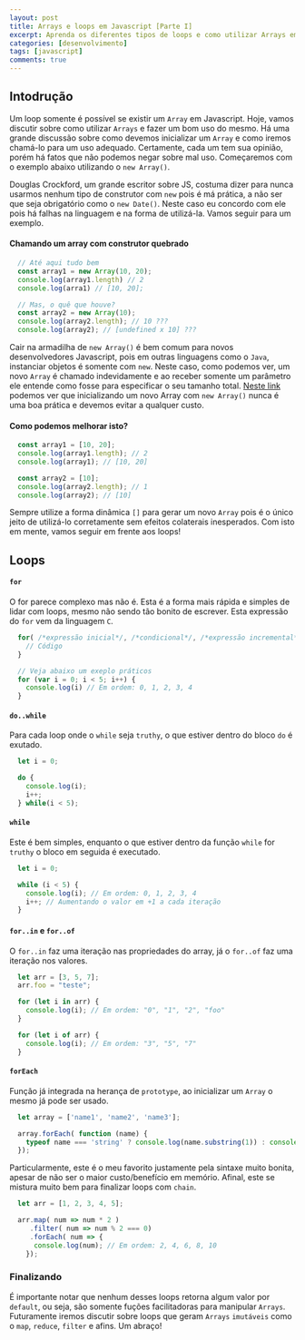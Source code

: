 ```yaml
---
layout: post
title: Arrays e loops em Javascript [Parte I]
excerpt: Aprenda os diferentes tipos de loops e como utilizar Arrays em JS.
categories: [desenvolvimento]
tags: [javascript]
comments: true
---
```


## Intodrução

Um loop somente é possível se existir um `Array` em Javascript. Hoje, vamos discutir sobre como utilizar `Arrays` e fazer um bom uso do mesmo. Há uma grande discussão sobre como devemos inicializar um `Array` e como iremos chamá-lo para um uso adequado. Certamente, cada um tem sua opinião, porém há fatos que não podemos negar sobre mal uso. Começaremos com o exemplo abaixo utilizando o `new Array()`.

Douglas Crockford, um grande escritor sobre JS, costuma dizer para nunca usarmos nenhum tipo de construtor com `new` pois é má prática, a não ser que seja obrigatório como o `new Date()`. Neste caso eu concordo com ele pois há falhas na linguagem e na forma de utilizá-la. Vamos seguir para um exemplo.

#### Chamando um array com construtor quebrado

```javascript
  // Até aqui tudo bem
  const array1 = new Array(10, 20);
  console.log(array1.length) // 2
  console.log(arra1) // [10, 20];

  // Mas, o quê que houve?
  const array2 = new Array(10);
  console.log(array2.length); // 10 ???
  console.log(array2); // [undefined x 10] ???
```

Cair na armadilha de `new Array()` é bem comum para novos desenvolvedores Javascript, pois em outras linguagens como o `Java`, instanciar objetos é somente com `new`. Neste caso, como podemos ver, um novo `Array` é chamado indevidamente e ao receber somente um parâmetro ele entende como fosse para especificar o seu tamanho total. [Neste link](http://stackoverflow.com/questions/29260212/why-is-using-new-to-create-a-javascript-array-considered-bad/29260262#29260262) podemos ver que inicializando um novo Array com `new Array()` nunca é uma boa prática e devemos evitar a qualquer custo.

#### Como podemos melhorar isto?

```javascript
  const array1 = [10, 20];
  console.log(array1.length); // 2
  console.log(array1); // [10, 20]

  const array2 = [10];
  console.log(array2.length); // 1
  console.log(array2); // [10]
```

Sempre utilize a forma dinâmica `[]` para gerar um novo `Array` pois é o único jeito de utilizá-lo corretamente sem efeitos colaterais inesperados. Com isto em mente, vamos seguir em frente aos loops!

## Loops

#### `for`

O for parece complexo mas não é. Esta é a forma mais rápida e simples de lidar com loops, mesmo não sendo tão bonito de escrever. Esta expressão do `for` vem da linguagem `C`.

``` javascript
  for( /*expressão inicial*/, /*condicional*/, /*expressão incremental*/ ) {
    // Código
  }

  // Veja abaixo um exeplo práticos
  for (var i = 0; i < 5; i++) {
    console.log(i) // Em ordem: 0, 1, 2, 3, 4
  }
```

#### `do..while`

Para cada loop onde o `while` seja `truthy`, o que estiver dentro do bloco `do` é exutado.

``` javascript
  let i = 0;

  do {
    console.log(i);
    i++;
  } while(i < 5);
```

#### `while`

Este é bem simples, enquanto o que estiver dentro da função `while` for `truthy` o bloco em seguida é executado.

``` javascript
  let i = 0;

  while (i < 5) {
    console.log(i); // Em ordem: 0, 1, 2, 3, 4
    i++; // Aumentando o valor em +1 a cada iteração
  }
```

#### `for..in` e `for..of`

O `for..in` faz uma iteração nas propriedades do array, já o `for..of` faz uma iteração nos valores.

``` javascript
  let arr = [3, 5, 7];
  arr.foo = "teste";

  for (let i in arr) {
    console.log(i); // Em ordem: "0", "1", "2", "foo"
  }

  for (let i of arr) {
    console.log(i); // Em ordem: "3", "5", "7"
  }
```

#### `forEach`

Função já integrada na herança de `prototype`, ao inicializar um `Array` o mesmo já pode ser usado.

``` javascript
  let array = ['name1', 'name2', 'name3'];

  array.forEach( function (name) {
    typeof name === 'string' ? console.log(name.substring(1)) : console.log('Não é string'); // Em ordem: ['ame1', 'ame2', 'ame3']
  });
```

Particularmente, este é o meu favorito justamente pela sintaxe muito bonita, apesar de não ser o maior custo/benefício em memório. Afinal, este se mistura muito bem para finalizar loops com `chain`.

``` javascript
  let arr = [1, 2, 3, 4, 5];

  arr.map( num => num * 2 )
     .filter( num => num % 2 === 0)
     .forEach( num => {
      console.log(num); // Em ordem: 2, 4, 6, 8, 10
    });
```


### Finalizando

É importante notar que nenhum desses loops retorna algum valor por `default`, ou seja, são somente fuções facilitadoras para manipular `Arrays`. Futuramente iremos discutir sobre loops que geram `Arrays` `imutáveis` como o `map`, `reduce`, `filter` e afins. Um abraço!
